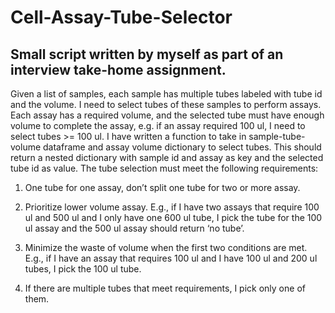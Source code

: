 # Cell-Assay-Tube-Selector
Small script written by myself as part of an interview take-home assignment.
----------------------------------------------------------------------------
Given a list of samples, each sample has multiple tubes labeled with tube id and the volume. I need to select tubes of these samples to perform assays. Each assay has a required volume, and the selected tube must have enough volume to complete the assay, e.g. if an assay required 100 ul, I need to select tubes >= 100 ul. I have written a function to take in sample-tube-volume dataframe and assay volume dictionary to select tubes. This should return a nested dictionary with sample id and assay as key and the selected tube id as value. The tube selection must meet the following requirements:

1. One tube for one assay, don’t split one tube for two or more assay.

2. Prioritize lower volume assay. E.g., if I have two assays that require 100 ul and 500 ul and I
only have one 600 ul tube, I pick the tube for the 100 ul assay and the 500 ul assay should return
‘no tube’.

3. Minimize the waste of volume when the first two conditions are met. E.g., if I have an assay
that requires 100 ul and I have 100 ul and 200 ul tubes, I pick the 100 ul tube.

4. If there are multiple tubes that meet requirements, I pick only one of them.
